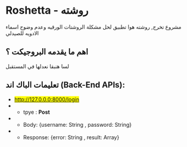 # Roshetta - روشته
مشروع تخرج,
روشته هوا تطبيق لحل مشكلة الروشتات الورقيه وعدم وضوح اسماء الادويه للصيدلي
## اهم ما يقدمه البروجيكت ؟
لسا هنبقا نعدلها في المستقبل
## تعليمات الباك اند (Back-End APIs):
- <mark>http://127.0.0.0:8000/login</mark> 
- - tpye : **Post**
- - Body: {username: String , password: String}
- - Response: {error: String , result: Array} 
